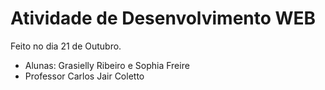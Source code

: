 # Atividade de Desenvolvimento WEB

Feito no dia 21 de Outubro.



- Alunas: Grasielly Ribeiro e Sophia Freire
- Professor Carlos Jair Coletto
